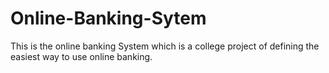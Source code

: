# Online-Banking-Sytem
This is the online banking System which is a college project of defining the easiest way to use online banking.
